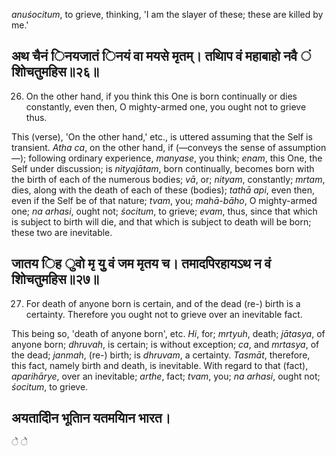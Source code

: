 *anuśocitum*, to grieve, thinking, 'I am the slayer of these; these are killed by me.'

## अथ चैनं िनयजातं िनयं वा मयसे मृतम्। तथािप वं महाबाहो नवै ं शोिचतुमहिस॥२६॥

26. On the other hand, if you think this One is born continually or dies constantly, even then, O mighty-armed one, you ought not to grieve thus.

This (verse), 'On the other hand,' etc., is uttered assuming that the Self is transient. *Atha ca*, on the other hand, if (—conveys the sense of assumption—); following ordinary experience, *manyase*, you think; *enam*, this One, the Self under discussion; is *nityajātam*, born continually, becomes born with the birth of each of the numerous bodies; *vā*, or; *nityam*, constantly; *mrtam*, dies, along with the death of each of these (bodies); *tathā api*, even then, even if the Self be of that nature; *tvam*, you; *mahā-bāho*, O mighty-armed one; *na arhasi*, ought not; *śocitum*, to grieve; *evam*, thus, since that which is subject to birth will die, and that which is subject to death will be born; these two are inevitable.

## जातय िह ुवो मृ युु वं जम मृतय च। तमादपिरहायऽथ न वं शोिचतुमहिस॥२७॥

27. For death of anyone born is certain, and of the dead (re-) birth is a certainty. Therefore you ought not to grieve over an inevitable fact.

This being so, 'death of anyone born', etc. *Hi*, for; *mrtyuh*, death; *jātasya*, of anyone born; *dhruvah*, is certain; is without exception; *ca*, and *mrtasya*, of the dead; *janmah*, (re-) birth; is *dhruvam*, a certainty. *Tasmāt*, therefore, this fact, namely birth and death, is inevitable. With regard to that (fact), *aparihārye*, over an inevitable; *arthe*, fact; *tvam*, you; *na arhasi*, ought not; *śocitum*, to grieve.

## अयतादीिन भूतािन यतमयािन भारत।

े े